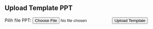 <!DOCTYPE html>
<html lang="en">
<head>
<meta charset="UTF-8">
<title>Upload Template PPT</title>
</head>
<body>

<h2>Upload Template PPT</h2>

<form id="uploadForm" action="upload.php" method="post" enctype="multipart/form-data">
  Pilih file PPT: <input type="file" name="fileToUpload" id="fileToUpload">
  <input type="submit" value="Upload Template" name="submit">
</form>

<script src="script.js"></script>

</body>
</html>
